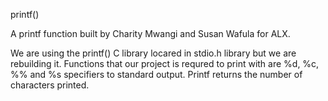 printf()

A printf function built by Charity Mwangi and Susan Wafula for ALX.

We are using the printf() C library locared in stdio.h library but we are rebuilding it. Functions that our project is requred to print with  are %d, %c, %% and %s specifiers to standard output. Printf returns the number of characters printed.

